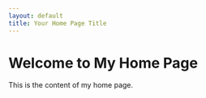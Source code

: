 ```yaml
---
layout: default
title: Your Home Page Title
---
```


# Welcome to My Home Page

This is the content of my home page.